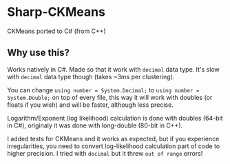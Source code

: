 # Sharp-CKMeans
CKMeans ported to C# (from C++)

## Why use this?
Works natively in C#. Made so that it work with `decimal` data type.
It's slow with `decimal` data type though (takes ~3ms per clustering).

You can change `using number = System.Decimal;` to `using number = System.Double;` on top of every file, 
this way it will work with doubles (or floats if you wish) and will be faster, although less precise. 

Logarithm/Exponent (log likelihood) calculation is done with doubles (64-bit in C#), originaly it was done with long-double (80-bit in C++).

I added tests for CKMeans and it works as expected, but if you experience irregularities, you need to convert log-likelihood calculation part of code to higher precision. I tried with `decimal` but it threw `out of range` errors!

